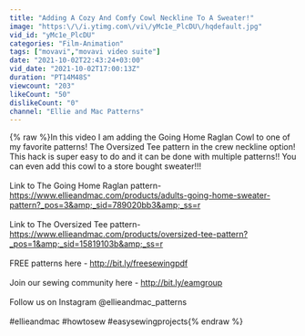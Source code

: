 ```yaml
---
title: "Adding A Cozy And Comfy Cowl Neckline To A Sweater!"
image: "https:\/\/i.ytimg.com\/vi\/yMc1e_PlcDU\/hqdefault.jpg"
vid_id: "yMc1e_PlcDU"
categories: "Film-Animation"
tags: ["movavi","movavi video suite"]
date: "2021-10-02T22:43:24+03:00"
vid_date: "2021-10-02T17:00:13Z"
duration: "PT14M48S"
viewcount: "203"
likeCount: "50"
dislikeCount: "0"
channel: "Ellie and Mac Patterns"
---
```

{% raw %}In this video I am adding the Going Home Raglan Cowl to one of my favorite patterns! The Oversized Tee pattern in the crew neckline option! This hack is super easy to do and it can be done with multiple patterns!! You can even add this cowl to a store bought sweater!!! <br /><br />Link to The Going Home Raglan pattern- <a rel="nofollow" target="blank" href="https://www.ellieandmac.com/products/adults-going-home-sweater-pattern?_pos=3&amp;_sid=789020bb3&amp;_ss=r">https://www.ellieandmac.com/products/adults-going-home-sweater-pattern?_pos=3&amp;_sid=789020bb3&amp;_ss=r</a><br /><br />Link to The Oversized Tee pattern- <a rel="nofollow" target="blank" href="https://www.ellieandmac.com/products/oversized-tee-pattern?_pos=1&amp;_sid=15819103b&amp;_ss=r">https://www.ellieandmac.com/products/oversized-tee-pattern?_pos=1&amp;_sid=15819103b&amp;_ss=r</a><br /><br />FREE patterns here - <a rel="nofollow" target="blank" href="http://bit.ly/freesewingpdf">http://bit.ly/freesewingpdf</a><br /><br />Join our sewing community here - <a rel="nofollow" target="blank" href="http://bit.ly/eamgroup">http://bit.ly/eamgroup</a><br /><br />Follow us on Instagram @ellieandmac_patterns<br /><br />#ellieandmac #howtosew #easysewingprojects{% endraw %}
